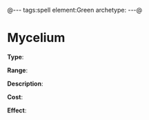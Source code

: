 @---
tags:spell
element:Green
archetype:
---@

# Mycelium

**Type**:


**Range**:

**Description**:


**Cost**:

**Effect**:
